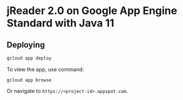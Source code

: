 # jReader 2.0 on Google App Engine Standard with Java 11

## Deploying

```bash
gcloud app deploy
```

To view the app, use command:
```
gcloud app browse
```
Or navigate to `https://<project-id>.appspot.com`.
